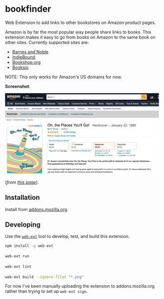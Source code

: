 # bookfinder

Web Extension to add links to other bookstores on Amazon product pages.

Amazon is by far the most popular way people share links to books. This
extension makes it easy to go from books on Amazon to the same book on other sites. Currently supported sites are:

- [Barnes and Noble](https://www.barnesandnoble.com/)
- [IndieBound](https://www.indiebound.org/)
- [Bookshop.org](https://bookshop.org/)
- [Booksio](https://www.booksio.com/)

NOTE: This only works for Amazon's US domains for now.

**Screenshot**:

![Bookfinder on Amazon](bookfinder.png)

(*from [this page](https://www.amazon.com/Oh-Places-Youll-Dr-Seuss/dp/0679805273)*).

## Installation

Install from [addons.mozilla.org][amo].

[amo]: https://addons.mozilla.org/en-US/firefox/addon/bookfinder/

## Developing

Use the [`web-ext`](https://github.com/mozilla/web-ext) tool to develop, test,
and build this extension.

```sh
npm install -g web-ext

web-ext run

web-ext lint

web-ext build --ignore-files "*.png"
```

For now I've been manually uploading the extension to addons.mozilla.org rather
than trying to set up `web-ext sign`.
